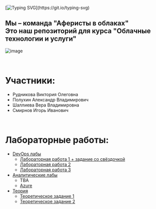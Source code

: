 [![Typing SVG](https://readme-typing-svg.herokuapp.com?font=Fira+Code&weight=700&size=30&duration=4000&pause=300&color=F73685&width=570&height=80&lines=%D0%9F%D1%80%D0%B8%D0%B2%D0%B5%D1%82!)](https://git.io/typing-svg)

<h2>Мы – команда "Аферисты в облаках"<br />
Это наш репозиторий для курса "Облачные технологии и услуги"</h2>

![image](https://github.com/lexoz-bedra/clouds/assets/76757591/a97e4e27-f12d-4100-9d87-ce7f1bf06829)



<br />
<h1>Участники:</h1>

<ul>
  <li>Рудникова Виктория Олеговна</li>
  <li>Полухин Александр Владимирович</li>
  <li>Шаллиева Вера Владимировна</li>
  <li>Смирнов Игорь Иванович</li>
</ul>

<br />
<h1>Лабораторные работы:</h1>

* [DevOps лабы](./DevOps_labs)
    * [Лабораторная работа 1 + задание со свёздочкой](./DevOps_labs/Lab-1/report.md)
    * [Лабораторная работа 2](./DevOps_labs/Lab-2/report.md)
    * [Лабораторная работа 3](./DevOps_labs/Lab-3/report.md)
* [Аналитические лабы](./Analytical_labs)
  * TBA
  * [Azure](./Analytical_labs/Azure/report.md)
* [Теория](./Theory)
  * [Теоретическое задание 1](./Theory/report.md#теоретическое-задание-1)
  * [Теоретическое задание 2](./Theory/report.md#теоретическое-задание-2)